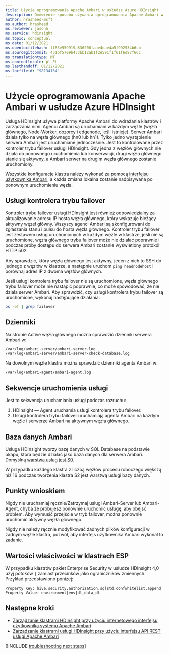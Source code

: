```yaml
---
title: Użycie oprogramowania Apache Ambari w usłudze Azure HDInsight
description: Omówienie sposobu używania oprogramowania Apache Ambari w usłudze Azure HDInsight.
author: hrasheed-msft
ms.author: hrasheed
ms.reviewer: jasonh
ms.service: hdinsight
ms.topic: conceptual
ms.date: 01/12/2021
ms.openlocfilehash: ff83e559919a836208faae4eae4a5f992534b6cb
ms.sourcegitcommit: 431bf5709b433bb12ab1f2e591f1f61f6d87f66c
ms.translationtype: MT
ms.contentlocale: pl-PL
ms.lasthandoff: 01/12/2021
ms.locfileid: "98134164"
---
```

# <a name="apache-ambari-usage-in-azure-hdinsight"></a>Użycie oprogramowania Apache Ambari w usłudze Azure HDInsight

Usługa HDInsight używa platformy Apache Ambari do wdrażania klastrów i zarządzania nimi. Agenci Ambari są uruchamiani w każdym węźle (węzła głównego, Node-Worker, dozorcy i edgenode, jeśli istnieje). Serwer Ambari działa tylko na węzła głównego (hn0 lub hn1). Tylko jedno wystąpienie serwera Ambari jest uruchamiane jednocześnie. Jest to kontrolowane przez kontroler trybu failover usługi HDInsight. Gdy jedna z węzłów głównych nie działa do ponownego uruchomienia lub konserwacji, drugi węzła głównego stanie się aktywny, a Ambari serwer na drugim węzła głównego zostanie uruchomiony.

Wszystkie konfiguracje klastra należy wykonać za pomocą [interfejsu użytkownika Ambari](./hdinsight-hadoop-manage-ambari.md), a każda zmiana lokalna zostanie nadpisywana po ponownym uruchomieniu węzła.

## <a name="failover-controller-services"></a>Usługi kontrolera trybu failover

Kontroler trybu failover usługi HDInsight jest również odpowiedzialny za aktualizowanie adresu IP hosta węzła głównego, który wskazuje bieżący aktywny węzeł główny. Wszyscy agenci Ambari są skonfigurowani do zgłaszania stanu i pulsu do hosta węzła głównego. Kontroler trybu failover jest zestawem usług uruchomionych w każdym węźle w klastrze, jeśli nie są uruchomione, węzła głównego trybu failover może nie działać poprawnie i podczas próby dostępu do serwera Ambari zostanie wyświetlony protokół HTTP 502.

Aby sprawdzić, który węzła głównego jest aktywny, jeden z nich to SSH do jednego z węzłów w klastrze, a następnie uruchom `ping headnodehost` i porównaj adres IP z dwoma węzłów głównych.

Jeśli usługi kontrolera trybu failover nie są uruchomione, węzła głównego trybu failover może nie nastąpić poprawnie, co może spowodować, że nie działa serwer Ambari. Aby sprawdzić, czy usługi kontrolera trybu failover są uruchomione, wykonaj następujące działania:

```bash
ps -ef | grep failover
```

## <a name="logs"></a>Dzienniki

Na stronie Active węzła głównego można sprawdzić dzienniki serwera Ambari w:

```
/var/log/ambari-server/ambari-server.log
/var/log/ambari-server/ambari-server-check-database.log
```

Na dowolnym węźle klastra można sprawdzić dzienniki agenta Ambari w:

```bash
/var/log/ambari-agent/ambari-agent.log
```

## <a name="service-start-sequences"></a>Sekwencje uruchomienia usługi

Jest to sekwencja uruchamiania usługi podczas rozruchu:

1. HDInsight — Agent uruchamia usługi kontrolera trybu failover.
1. Usługi kontrolera trybu failover uruchamiają agenta Ambari na każdym węźle i serwerze Ambari na aktywnym węzła głównego.

## <a name="ambari-database"></a>Baza danych Ambari

Usługa HDInsight tworzy bazę danych w SQL Database na podstawie okapu, która będzie działać jako baza danych dla serwera Ambari. Domyślną [warstwą usług jest S0](../azure-sql/database/elastic-pool-scale.md).

W przypadku każdego klastra z liczbą węzłów procesu roboczego większą niż 16 podczas tworzenia klastra S2 jest warstwą usługi bazy danych.

## <a name="takeaway-points"></a>Punkty wnioskiem

Nigdy nie uruchamiaj ręcznie/Zatrzymaj usługi Ambari-Server lub Ambari-Agent, chyba że próbujesz ponownie uruchomić usługę, aby obejść problem. Aby wymusić przejście w tryb failover, można ponownie uruchomić aktywny węzła głównego.

Nigdy nie należy ręcznie modyfikować żadnych plików konfiguracji w żadnym węźle klastra, pozwól, aby interfejs użytkownika Ambari wykonał to zadanie.

## <a name="property-values-in-esp-clusters"></a>Wartości właściwości w klastrach ESP

W przypadku klastrów pakiet Enterprise Security w usłudze HDInsight 4,0 użyj potoków `|` zamiast przecinków jako ograniczników zmiennych. Przykład przedstawiono poniżej:

```
Property Key: hive.security.authorization.sqlstd.confwhitelist.append
Property Value: environment|env|dl_data_dt
```

## <a name="next-steps"></a>Następne kroki

* [Zarządzanie klastrami HDInsight przy użyciu internetowego interfejsu użytkownika systemu Apache Ambari](hdinsight-hadoop-manage-ambari.md)
* [Zarządzanie klastrami usługi HDInsight przy użyciu interfejsu API REST usługi Apache Ambari](hdinsight-hadoop-manage-ambari-rest-api.md)

[!INCLUDE [troubleshooting next steps](../../includes/hdinsight-troubleshooting-next-steps.md)]
